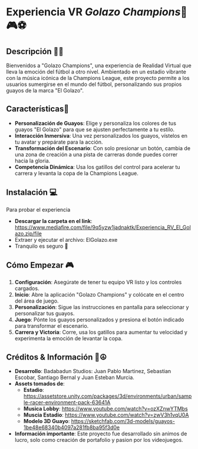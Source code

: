 # Experiencia VR *Golazo Champions*👟🎮⚽

## Descripción ✍🏼

Bienvenidos a "Golazo Champions", una experiencia de Realidad Virtual que lleva la emoción del fútbol a otro nivel. Ambientado en un estadio vibrante con la música icónica de la Champions League, este proyecto permite a los usuarios sumergirse en el mundo del fútbol, personalizando sus propios guayos de la marca "El Golazo".

## Características📝

- **Personalización de Guayos**: Elige y personaliza los colores de tus guayos "El Golazo" para que se ajusten perfectamente a tu estilo.
- **Interacción Inmersiva**: Una vez personalizados los guayos, vístelos en tu avatar y prepárate para la acción.
- **Transformación del Escenario**: Con solo presionar un botón, cambia de una zona de creación a una pista de carreras donde puedes correr hacia la gloria.
- **Competencia Dinámica**: Usa los gatillos del control para acelerar tu carrera y levanta la copa de la Champions League.

## Instalación 💻

Para probar el experiencia 
- **Descargar la carpeta en el link**: https://www.mediafire.com/file/9q5yzw1jadnaktk/Experiencia_RV_El_Golazo.zip/file
- Extraer y ejecutar el archivo: ElGolazo.exe
- Tranquilo es seguro 🫡

## Cómo Empezar 🎮

1. **Configuración**: Asegúrate de tener tu equipo VR listo y los controles cargados.
2. **Inicio**: Abre la aplicación "Golazo Champions" y colócate en el centro del área de juego.
3. **Personalización**: Sigue las instrucciones en pantalla para seleccionar y personalizar tus guayos.
4. **Juego**: Pónte los guayos personalizados y presiona el botón indicado para transformar el escenario.
5. **Carrera y Victoria**: Corre, usa los gatillos para aumentar tu velocidad y experimenta la emoción de levantar la copa.

## Créditos & Información 📝☮️

- **Desarrollo**: Badabadun Studios: Juan Pablo Martinez, Sebastian Escobar, Santiago Bernal y Juan Esteban Murcia.
- **Assets tomados de**:
  - **Estadio**: https://assetstore.unity.com/packages/3d/environments/urban/sample-racer-environment-pack-63641A
  - **Musica Lobby**: https://www.youtube.com/watch?v=ozXZnwYTMbs
  - **Muscia Estadio**: https://www.youtube.com/watch?v=zwV3h1vqU0A
  - **Modelo 3D Guayo**: https://sketchfab.com/3d-models/guayos-1be48e68340b4097a281fb8ba95f3d0e
- **Información importante**: Este proyecto fue desarrollado sin animos de lucro, solo como creación de portafolio y pasion por los videojuegos.
